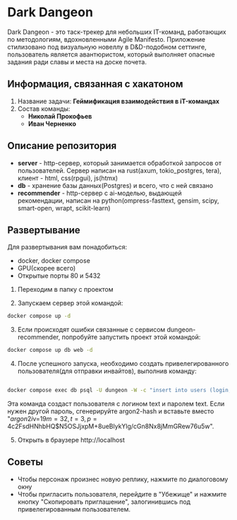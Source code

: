 # Dark Dangeon
Dark Dangeon - это таск-трекер для небольших IT-команд, работающих по методологиям, вдохновленными Agile Manifesto. Приложение стилизовано под визуальную новеллу в D&D-подобном сеттинге, пользователь является авантюристом, который выполняет опасные задания ради славы и места на доске почета.

## Информация, связанная с хакатоном
1. Название задачи: **Геймификация взаимодействия в iT-командах**
1. Состав команды: 
    * **Николай Прокофьев**
    * **Иван Черненко**

## Описание репозитория

  * **server** - http-сервер, который занимается обработкой запросов от пользователей. Сервер написан на rust(axum, tokio_postgres, tera), клиент - html, css(rpgui), js(htmx)
  * **db** - хранение базы данных(Postgres) и всего, что с ней связано
  * **recommender** - http-сервер с ai-моделью, выдающей рекомендации, написан на python(ompress-fasttext, gensim, scipy, smart-open, wrapt, scikit-learn)

## Развертывание

Для развертывания вам понадобиться:
- docker, docker compose
- GPU(скорее всего)
- Открытые порты 80 и 5432

1. Переходим в папку с проектом

2. Запускаем сервер этой командой:
```bash
docker compose up -d
```
3. Если происходят ошибки связанные с сервисом dungeon-recommender, попробуйте запустить проект этой командой:
```bash
docker compose up db web -d
```

4. После успешного запуска, необходимо создать привелегированного пользователя(для отправки инвайтов), выполнив команду:
```bash

docker compose exec db psql -U dungeon -W -c "insert into users (login, name, password, class, is_admin, tags) values('text', 'text', '\$argon2i\$v=19\$m=32,t=3,p=4\$c2FsdHNhbHQ\$N5OSJjxpM+8ueBlykYlg/cGn8Nx8jMmGRew76u5w', 0, true, '{}')"
```
Эта команда создаст пользователя с логином text и паролем text. Если нужен другой пароль, сгенерируйте argon2-hash и вставьте вместо "$argon2i$v=19$m=32,t=3,p=4$c2FsdHNhbHQ$N5OSJjxpM+8ueBlykYlg/cGn8Nx8jMmGRew76u5w".

5. Открыть в браузере http://localhost

## Советы
* Чтобы персонаж произнес новую реплику, нажмите по диалоговому окну
* Чтобы пригласить пользователя, перейдите в "Убежище" и нажмите кнопку "Скопировать приглашение", залогинившись под привелегированным пользователем.
